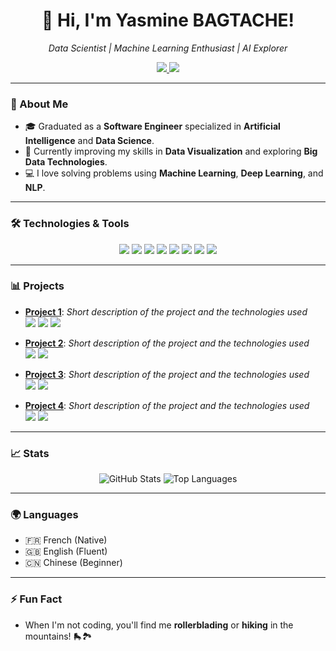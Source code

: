 <h1 align="center">🦋 Hi, I'm Yasmine BAGTACHE!</h1>
<p align="center">
  <em>Data Scientist | Machine Learning Enthusiast | AI Explorer</em>
</p>

<p align="center">
  <a href="https://www.linkedin.com/in/yasmine-bagtache">
    <img src="https://img.shields.io/badge/-LinkedIn-blue?style=flat-square&logo=linkedin&logoColor=white" />
  </a>
  <a href="mailto:bagtacheyasmine@yahoo.fr">
    <img src="https://img.shields.io/badge/-Email-c14438?style=flat-square&logo=gmail&logoColor=white" />
  </a>
</p>

---

### 🚀 About Me
- 🎓 Graduated as a **Software Engineer** specialized in **Artificial Intelligence** and **Data Science**.
- 🌱 Currently improving my skills in **Data Visualization** and exploring **Big Data Technologies**.
- 💻 I love solving problems using **Machine Learning**, **Deep Learning**, and **NLP**.

---

### 🛠️ Technologies & Tools

<p align="center">
  <img src="https://img.shields.io/badge/-Python-333333?style=flat&logo=python" />
  <img src="https://img.shields.io/badge/-Pandas-150458?style=flat&logo=pandas" />
  <img src="https://img.shields.io/badge/-Scikit%20Learn-F7931E?style=flat&logo=scikit-learn&logoColor=white" />
  <img src="https://img.shields.io/badge/-TensorFlow-FF6F00?style=flat&logo=tensorflow&logoColor=white" />
  <img src="https://img.shields.io/badge/-PyTorch-EE4C2C?style=flat&logo=pytorch&logoColor=white" />
  <img src="https://img.shields.io/badge/-SQL-4479A1?style=flat&logo=postgresql&logoColor=white" />
  <img src="https://img.shields.io/badge/-Docker-2496ED?style=flat&logo=docker&logoColor=white" />
  <img src="https://img.shields.io/badge/-Git-F05032?style=flat&logo=git&logoColor=white" />
</p>

---

### 📊 Projects

- **[Project 1](https://github.com/PhylibhertBINGLEY/biomedical-data-mining)**: <em>Short description of the project and the technologies used</em>  
  <img src="https://img.shields.io/badge/-Python-333333?style=flat&logo=python" /> <img src="https://img.shields.io/badge/-Scikit%20Learn-F7931E?style=flat&logo=scikit-learn&logoColor=white" /> <img src="https://img.shields.io/badge/-TensorFlow-FF6F00?style=flat&logo=tensorflow&logoColor=white" />

- **[Project 2](https://github.com/PhylibhertBINGLEY/medical-conversation-classifier)**: <em>Short description of the project and the technologies used</em>  
  <img src="https://img.shields.io/badge/-PyTorch-EE4C2C?style=flat&logo=pytorch&logoColor=white" /> <img src="https://img.shields.io/badge/-SQL-4479A1?style=flat&logo=postgresql&logoColor=white" />

- **[Project 3](https://github.com/PhylibhertBINGLEY/IMX_Final_project)**: <em>Short description of the project and the technologies used</em>  
  <img src="https://img.shields.io/badge/-PyTorch-EE4C2C?style=flat&logo=pytorch&logoColor=white" /> <img src="https://img.shields.io/badge/-SQL-4479A1?style=flat&logo=postgresql&logoColor=white" />

- **[Project 4](https://github.com/PhylibhertBINGLEY/machine-learning-gp-svm)**: <em>Short description of the project and the technologies used</em>  
  <img src="https://img.shields.io/badge/-PyTorch-EE4C2C?style=flat&logo=pytorch&logoColor=white" /> <img src="https://img.shields.io/badge/-SQL-4479A1?style=flat&logo=postgresql&logoColor=white" />

---

### 📈 Stats

<p align="center">
  <img src="https://github-readme-stats.vercel.app/api?username=PhylibhertBINGLEY&show_icons=true&theme=radical" alt="GitHub Stats" />
  <img src="https://github-readme-stats.vercel.app/api/top-langs/?username=PhylibhertBINGLEY&layout=compact&theme=radical" alt="Top Languages" />
</p>

---

### 🌍 Languages

- 🇫🇷 French (Native)
- 🇬🇧 English (Fluent)
- 🇨🇳 Chinese (Beginner)

---

### ⚡ Fun Fact
- When I'm not coding, you'll find me **rollerblading** or **hiking** in the mountains! 🛼🏞️
